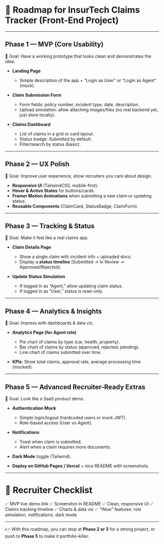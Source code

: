 # 🚀 Roadmap for InsurTech Claims Tracker (Front-End Project)

---

## **Phase 1 — MVP (Core Usability)**

🎯 Goal: Have a working prototype that looks clean and demonstrates the idea.

* **Landing Page**

  * Simple description of the app + “Login as User” or “Login as Agent” (mock).

* **Claim Submission Form**

  * Form fields: policy number, incident type, date, description.
  * Upload simulation: allow attaching images/files (no real backend yet, just store locally).

* **Claims Dashboard**

  * List of claims in a grid or card layout.
  * Status badge: *Submitted* by default.
  * Filter/search by status (basic).

---

## **Phase 2 — UX Polish**

🎯 Goal: Improve user experience, show recruiters you care about design.

* **Responsive UI** (TailwindCSS, mobile-first).
* **Hover & Active States** for buttons/cards.
* **Framer Motion Animations** when submitting a new claim or updating status.
* **Reusable Components** (ClaimCard, StatusBadge, ClaimForm).

---

## **Phase 3 — Tracking & Status**

🎯 Goal: Make it feel like a real claims app.

* **Claim Details Page**

  * Show a single claim with incident info + uploaded docs.
  * Display a **status timeline** (Submitted → In Review → Approved/Rejected).

* **Update Status Simulation**

  * If logged in as “Agent,” allow updating claim status.
  * If logged in as “User,” status is read-only.

---

## **Phase 4 — Analytics & Insights**

🎯 Goal: Impress with dashboards & data viz.

* **Analytics Page (for Agent role)**

  * Pie chart of claims by type (car, health, property).
  * Bar chart of claims by status (approved, rejected, pending).
  * Line chart of claims submitted over time.

* **KPIs**: Show total claims, approval rate, average processing time (mocked).

---

## **Phase 5 — Advanced Recruiter-Ready Extras**

🎯 Goal: Look like a SaaS product demo.

* **Authentication Mock**

  * Simple login/logout (hardcoded users or mock JWT).
  * Role-based access (User vs Agent).

* **Notifications**

  * Toast when claim is submitted.
  * Alert when a claim requires more documents.

* **Dark Mode** toggle (Tailwind).

* **Deploy on GitHub Pages / Vercel** + nice README with screenshots.

---

# 📌 Recruiter Checklist

✅ MVP live demo link
✅ Screenshot in README
✅ Clean, responsive UI
✅ Claims tracking timeline
✅ Charts & data viz
✅ “Wow” features: role simulation, notifications, dark mode

---

👉 With this roadmap, you can stop at **Phase 2 or 3** for a strong project, or push to **Phase 5** to make it portfolio-killer.



